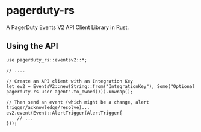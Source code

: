 
# pagerduty-rs

A PagerDuty Events V2 API Client Library in Rust.

## Using the API

```.rust
use pagerduty_rs::eventsv2::*;

// ....

// Create an API client with an Integration Key
let ev2 = EventsV2::new(String::from("IntegrationKey"), Some("Optional pagerduty-rs user agent".to_owned())).unwrap();

// Then send an event (which might be a change, alert trigger/acknowledge/resolve)...
ev2.event(Event::AlertTrigger(AlertTrigger{
    // ...
}));
```
